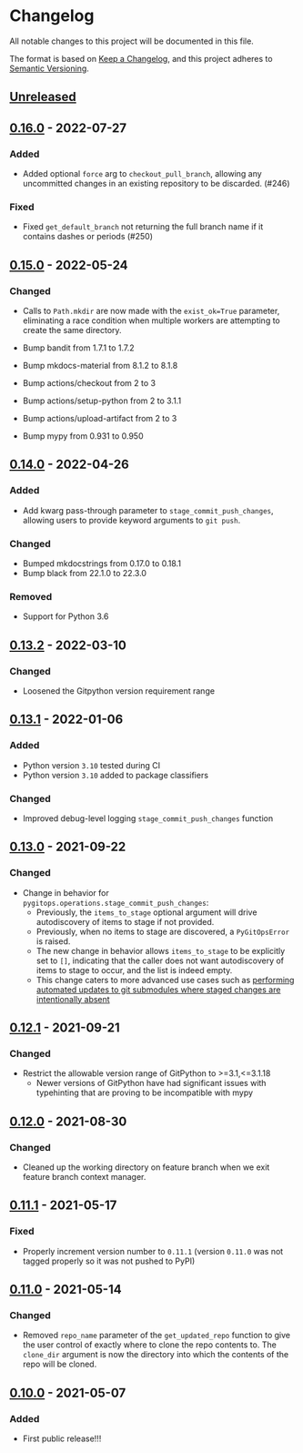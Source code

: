 # Changelog
All notable changes to this project will be documented in this file.

The format is based on [Keep a Changelog](https://keepachangelog.com/en/1.0.0/),
and this project adheres to [Semantic Versioning](https://semver.org/spec/v2.0.0.html).

## [Unreleased]

## [0.16.0] - 2022-07-27

### Added

* Added optional `force` arg to `checkout_pull_branch`, allowing any uncommitted changes in an existing repository to be discarded. (#246)

### Fixed

* Fixed `get_default_branch` not returning the full branch name if it contains dashes or periods (#250)

## [0.15.0] - 2022-05-24

### Changed

* Calls to `Path.mkdir` are now made with the `exist_ok=True` parameter, eliminating a race condition when multiple workers are   attempting to create the same directory.

* Bump bandit from 1.7.1 to 1.7.2
* Bump mkdocs-material from 8.1.2 to 8.1.8
* Bump actions/checkout from 2 to 3
* Bump actions/setup-python from 2 to 3.1.1
* Bump actions/upload-artifact from 2 to 3
* Bump mypy from 0.931 to 0.950


## [0.14.0] - 2022-04-26

### Added

* Add kwarg pass-through parameter to `stage_commit_push_changes`, allowing users to provide keyword arguments to `git push`.

### Changed

* Bumped mkdocstrings from 0.17.0 to 0.18.1
* Bump black from 22.1.0 to 22.3.0

### Removed

* Support for Python 3.6


## [0.13.2] - 2022-03-10

### Changed

- Loosened the Gitpython version requirement range

## [0.13.1] - 2022-01-06

### Added

- Python version `3.10` tested during CI
- Python version `3.10` added to package classifiers

### Changed

- Improved debug-level logging `stage_commit_push_changes` function

## [0.13.0] - 2021-09-22

### Changed

* Change in behavior for `pygitops.operations.stage_commit_push_changes`:
  * Previously, the `items_to_stage` optional argument will drive autodiscovery of items to stage if not provided.
  * Previously, when no items to stage are discovered, a `PyGitOpsError` is raised.
  * The new change in behavior allows `items_to_stage` to be explicitly set to `[]`, indicating that the caller does not want autodiscovery of items to stage to occur, and the list is indeed empty.
  * This change caters to more advanced use cases such as [performing automated updates to git submodules where staged changes are intentionally absent](https://wayfair-incubator.github.io/pygitops/making-changes-on-feature-branch/#advanced-example)

## [0.12.1] - 2021-09-21

### Changed

* Restrict the allowable version range of GitPython to >=3.1,<=3.1.18
  * Newer versions of GitPython have had significant issues with typehinting that are proving to be incompatible with mypy

## [0.12.0] - 2021-08-30

### Changed

* Cleaned up the working directory on feature branch when we exit feature branch context manager.

## [0.11.1] - 2021-05-17

### Fixed

* Properly increment version number to `0.11.1` (version `0.11.0` was not tagged properly so it was not pushed to PyPI)

## [0.11.0] - 2021-05-14

### Changed

* Removed `repo_name` parameter of the `get_updated_repo` function to give the user control of exactly where to clone the repo contents to. The `clone_dir` argument is now the directory into which the contents of the repo will be cloned.

## [0.10.0] - 2021-05-07

### Added

- First public release!!!

[Unreleased]: https://github.com/wayfair-incubator/pygitops/compare/v0.16.0...main
[0.16.0]: https://github.com/wayfair-incubator/pygitops/compare/v0.15.0...v0.16.0
[0.15.0]: https://github.com/wayfair-incubator/pygitops/compare/v0.14.0...v0.15.0
[0.14.0]: https://github.com/wayfair-incubator/pygitops/compare/v0.13.2...v0.14.0
[0.13.2]: https://github.com/wayfair-incubator/pygitops/compare/v0.13.1...v0.13.2
[0.13.1]: https://github.com/wayfair-incubator/pygitops/compare/v0.13.0...v0.13.1
[0.13.0]: https://github.com/wayfair-incubator/pygitops/compare/v0.12.1...v0.13.0
[0.12.1]: https://github.com/wayfair-incubator/pygitops/compare/v0.12.0...v0.12.1
[0.12.0]: https://github.com/wayfair-incubator/pygitops/compare/v0.11.1...v0.12.0
[0.11.1]: https://github.com/wayfair-incubator/pygitops/compare/v0.11.0...v0.11.1
[0.11.0]: https://github.com/wayfair-incubator/pygitops/compare/v0.10.0...v0.11.0
[0.10.0]: https://github.com/wayfair-incubator/pygitops/compare/af37d9a...v0.10.0
